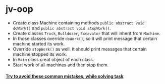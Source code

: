 # jv-oop

- Create class Machine containing methods `public abstract void doWork()` and `public abstract void stopWork()`.  
- Create classes `Truck`, `Bulldozer`, `Excavator` that will inherit from `Machine`.
- In those classes override `doWork()`, so it will print message that certain machine started its work.
- Override `stopWork()` as well. It should print messages that certain machine stopped its work.
- In `Main` class creat object of each class.
- Start work of all machines and then stop them.

#### [Try to avoid these common mistakes, while solving task](https://mate-academy.github.io/jv-program-common-mistakes/java-core/oop/oop)
